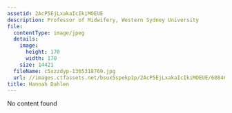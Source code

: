 ```yaml
---
assetid: 2AcP5EjLxakaIcIkiMOEUE
description: Professor of Midwifery, Western Sydney University
file:
  contentType: image/jpeg
  details:
    image:
      height: 170
      width: 170
    size: 14421
  fileName: c5xzzdyp-1365318769.jpg
  url: //images.ctfassets.net/bsux5spekp1p/2AcP5EjLxakaIcIkiMOEUE/60846ecf508108c9c44fa91679baf7f9/c5xzzdyp-1365318769.jpg
title: Hannah Dahlen
---
```

No content found